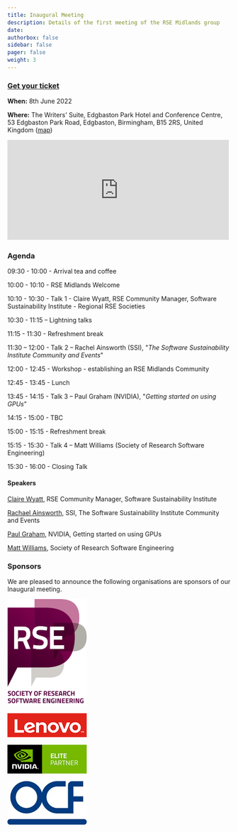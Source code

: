 ```yaml
---
title: Inaugural Meeting
description: Details of the first meeting of the RSE Midlands group
date:
authorbox: false
sidebar: false
pager: false
weight: 3
---
```


### [Get your ticket](https://pretix.eu/rsemidlands/tickets/)

**When:** 8th June 2022

**Where:** The Writers' Suite, Edgbaston Park Hotel and Conference Centre, 53 Edgbaston Park Road, Edgbaston, Birmingham, B15 2RS, United Kingdom ([map](https://goo.gl/maps/x6MygSQ8JwRsx4U9A))

<iframe src="https://www.google.com/maps/embed?pb=!1m14!1m8!1m3!1d19452.46497648188!2d-1.9386499!3d52.4509189!3m2!1i1024!2i768!4f13.1!3m3!1m2!1s0x4870bc4af1ef4715%3A0x7405976418d394d1!2sEdgbaston%20Park%20Hotel!5e0!3m2!1sen!2suk!4v1652467288581!5m2!1sen!2suk" width="500" height="225" style="border:0;" allowfullscreen="" loading="lazy" referrerpolicy="no-referrer-when-downgrade"></iframe>

### Agenda

09:30 - 10:00 - Arrival tea and coffee

10:00 - 10:10 - RSE Midlands Welcome

10:10 - 10:30 - Talk 1 - Claire Wyatt, RSE Community Manager, Software Sustainability Institute - Regional RSE Societies

10:30 - 11:15 – Lightning talks

11:15 - 11:30 - Refreshment break

11:30 – 12:00 - Talk 2 – Rachel Ainsworth (SSI), "*The Software Sustainability Institute Community and Events*" 

12:00 - 12:45 - Workshop - establishing an RSE Midlands Community

12:45 - 13:45 - Lunch

13:45 - 14:15 - Talk 3 – Paul Graham (NVIDIA), "*Getting started on using GPUs*"

14:15 - 15:00 - TBC

15:00 - 15:15 - Refreshment break

15:15 - 15:30 - Talk 4 – Matt Williams (Society of Research Software Engineering)

15:30 - 16:00 - Closing Talk

#### Speakers

[Claire Wyatt](https://www.software.ac.uk/about/staff/person/claire-wyatt), RSE Community Manager, Software Sustainability Institute

[Rachael Ainsworth](https://twitter.com/rachaelevelyn), SSI, The Software Sustainability Institute Community and Events

[Paul Graham](https://www.linkedin.com/in/paul-graham-59026513/), NVIDIA, Getting started on using GPUs

[Matt Williams](https://twitter.com/milliams), Society of Research Software Engineering

### Sponsors
We are pleased to announce the following organisations are sponsors of our Inaugural meeting.

[![Society of Research Software Engineering](/images/logo-rse-s.png)](https://society-rse.org/)

[![Lenovo](/images/logo-lenovo.png)](https://support.lenovo.com/gb/en)

[![NVidia](/images/logo-nvidia-elite-partner-s.png)](https://www.nvidia.com/en-gb/)

[![OCF](/images/logo-OCF-s.jpg)](https://www.ocf.co.uk/)
<!--more-->